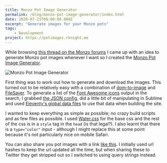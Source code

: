 ```yaml
---
title: Monzo Pot Image Generator
permalink: /blog/monzo-pot-image-generator/index.html
date: 2020-07-21T00:00:00.000Z
excerpt: "Generate images for your Monzo pots"
tags:
    - Development
project: https://potimages.rknight.me
---
```


While browsing [this thread on the Monzo forums](https://community.monzo.com/t/custom-pot-images-to-use/62748/325) I came up with an idea to generate Monzo pot images whenever I want so I created the [Monzo Pot Image Generator](https://potimages.rknight.me/).

![Monzo Pot Image Generator](https://rknightuk.s3.us-east-1.amazonaws.com/site/preview-image.png)

First thing was to work out how to generate and download the images. This turned out to be relatively easy with a combination of [dom-to-image](https://github.com/tsayen/dom-to-image) and [FileSaver](https://github.com/eligrey/FileSaver.js). To generate a list of the [Font Awesome icons](https://fontawesome.com/) output in the search, I grabbed [the JSON config](https://github.com/FortAwesome/Font-Awesome/blob/master/metadata/icons.json), did a little bit of manipulating in Sublime and used [Eleventy's global data files](https://www.11ty.dev/) to use that data when building the site.

I wanted to keep everything as simple as possible; no crazy build scripts and as few files as possible. I used [Water.css](https://watercss.kognise.dev/) for the base css and the rest of the css is in a `style` tag in the `head` (is that legal?). I also learnt that there is a `type="color"` input - although I might replace this at some point because it's not particularly nice on mobile Safari.

You can also share you pot images with a link [like this](https://potimages.rknight.me/?i=chess-queen&ip=fas&c=333333&bg=b7edd0). I initially used url hashes to keep the url updated all the time, but when sharing these to Twitter they get stripped out so I switched to using query strings instead.